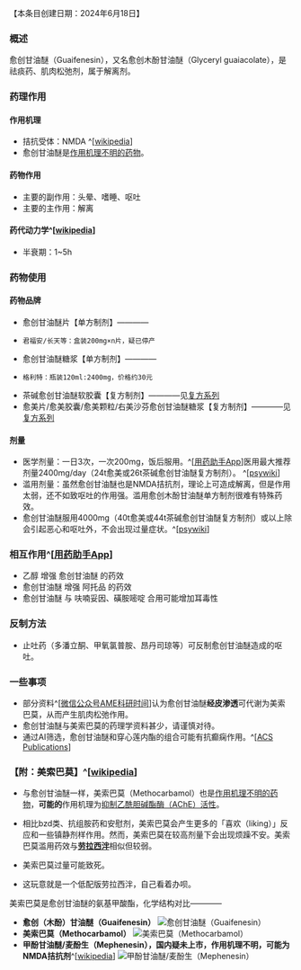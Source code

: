 ﻿【本条目创建日期：2024年6月18日】
### 概述
愈创甘油醚（Guaifenesin），又名愈创木酚甘油醚（Glyceryl guaiacolate），是祛痰药、肌肉松弛剂，属于解离剂。
### 药理作用
#### 作用机理
- 拮抗受体：NMDA ^[[wikipedia](https://en.wikipedia.org/wiki/NMDA_receptor#Examples_3)]
- 愈创甘油醚是[作用机理不明的药物](https://overspeed.wiki/%E7%B4%A2%E5%BC%95/#%E4%BD%9C%E7%94%A8%E6%9C%BA%E7%90%86%E4%B8%8D%E6%98%8E%E7%9A%84%E8%8D%AF%E7%89%A9%E7%B4%A2%E5%BC%95-1)。
#### 药物作用
- 主要的副作用：头晕、嗜睡、呕吐
- 主要的主作用：解离
#### 药代动力学^[[wikipedia](https://en.wikipedia.org/wiki/Guaifenesin)]
- 半衰期：1~5h
### 药物使用
#### 药物品牌
- 愈创甘油醚片【单方制剂】————
-     君福安/长天等：盒装200mg×n片，疑已停产
- 愈创甘油醚糖浆【单方制剂】————
-     格利特：瓶装120ml:2400mg，价格约30元
- 茶碱愈创甘油醚软胶囊【复方制剂】————见[复方系列](/drug/%E5%A4%8D%E6%96%B9%E7%B3%BB%E5%88%97/#%E8%8C%B6%E7%A2%B1%E6%84%88%E5%88%9B%E7%94%98%E6%B2%B9%E9%86%9A)
- 愈美片/愈美胶囊/愈美颗粒/右美沙芬愈创甘油醚糖浆【复方制剂】————见[复方系列](/drug/%E5%A4%8D%E6%96%B9%E7%B3%BB%E5%88%97/#%E6%84%88%E7%BE%8E)
#### 剂量
- 医学剂量：一日3次，一次200mg，饭后服用。^[[用药助手App](https://drugs.dxy.cn)]医用最大推荐剂量2400mg/day（24t愈美或26t茶碱愈创甘油醚复方制剂）。 ^[[psywiki](https://m.psychonautwiki.org/wiki/Dextromethorphan#Common_usage)]
- 滥用剂量：虽然愈创甘油醚也是NMDA拮抗剂，理论上可造成解离，但是作用太弱，还不如致呕吐的作用强。滥用愈创木酚甘油醚单方制剂很难有特殊药效。
- 愈创甘油醚服用4000mg（40t愈美或44t茶碱愈创甘油醚复方制剂）或以上除会引起恶心和呕吐外，不会出现过量症状。^[[psywiki](https://m.psychonautwiki.org/wiki/Dextromethorphan#Common_usage)]
### 相互作用^[[用药助手App](https://drugs.dxy.cn)]
- 乙醇 增强 愈创甘油醚 的药效
- 愈创甘油醚 增强 阿托品 的药效
- 愈创甘油醚 与 呋喃妥因、磺胺嘧啶 合用可能增加耳毒性
### 反制方法
- 止吐药（多潘立酮、甲氧氯普胺、昂丹司琼等）可反制愈创甘油醚造成的呕吐。
### 一些事项
- 部分资料^[[微信公众号AME科研时间](https://mp.weixin.qq.com/s?__biz=MzA4MzU2NjUyNA)]认为愈创甘油醚**经皮渗透**可代谢为美索巴莫，从而产生肌肉松弛作用。
- 愈创甘油醚与美索巴莫的药理学资料甚少，请谨慎对待。
- 通过AI筛选，愈创甘油醚和穿心莲内酯的组合可能有抗癫痫作用。^[[ACS Publications](https://pubs.acs.org/doi/10.1021/acschemneuro.1c00774)]

### 【附：美索巴莫】^[[wikipedia](https://en.wikipedia.org/wiki/Methocarbamol)]
- 与愈创甘油醚一样，美索巴莫（Methocarbamol）也是[作用机理不明的药物](https://overspeed.wiki/%E7%B4%A2%E5%BC%95/#%E4%BD%9C%E7%94%A8%E6%9C%BA%E7%90%86%E4%B8%8D%E6%98%8E%E7%9A%84%E8%8D%AF%E7%89%A9%E7%B4%A2%E5%BC%95-1)，**可能的**作用机理为[抑制乙酰胆碱酯酶（AChE）活性](/drug/ChEI)。
- 相比bzd类、抗组胺药和安慰剂，美索巴莫会产生更多的「喜欢（liking）」反应和一些镇静剂样作用。然而，美索巴莫在较高剂量下会出现烦躁不安。美索巴莫滥用药效与[**劳拉西泮**](/drug/BZDs)相似但较弱。
- 美索巴莫过量可能致死。

- 这玩意就是一个低配版劳拉西泮，自己看着办呗。

美索巴莫是愈创甘油醚的氨基甲酸酯，化学结构对比————
  - **愈创（木酚）甘油醚（Guaifenesin）** ![愈创甘油醚（Guaifenesin）](/imgs/愈创甘油醚结构.png)
  - **美索巴莫（Methocarbamol）** ![美索巴莫（Methocarbamol）](/imgs/美索巴莫.png)
  - **甲酚甘油醚/麦酚生（Mephenesin），国内疑未上市，作用机理不明，可能为NMDA拮抗剂**^[[wikipedia](https://en.wikipedia.org/wiki/Mephenesin)] ![甲酚甘油醚/麦酚生（Mephenesin）](/imgs/甲酚甘油醚.png)

